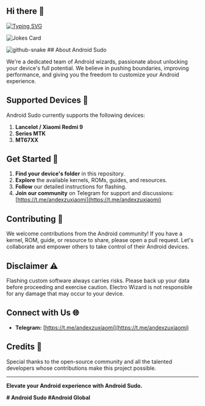 ## Hi there 👋

[![Typing SVG](https://readme-typing-svg.herokuapp.com?color=%2336BCF7&lines=Computer+science+student)](https://git.io/typing-svg)

![Jokes Card](https://readme-jokes.vercel.app/api)

<picture>
  <source media="(prefers-color-scheme: dark)" srcset="github-snake-dark.svg" />
  <source media="(prefers-color-scheme: light)" srcset="github-snake.svg" />
  <img alt="github-snake" src="github-snake.svg" />
</picture>
## About Android Sudo 

We're a dedicated team of Android wizards, passionate about unlocking your device's full potential. We believe in pushing boundaries, improving performance, and giving you the freedom to customize your Android experience.

## Supported Devices 📱

Android Sudo currently supports the following devices:

1. **Lancelot / Xiaomi Redmi 9**
2. **Series MTK**
3. **MT67XX**

## Get Started 🚀

1. **Find your device's folder** in this repository.
2. **Explore** the available kernels, ROMs, guides, and resources.
3. **Follow** our detailed instructions for flashing.
4. **Join our community** on Telegram for support and discussions: [https://t.me/andexzuxiaomi](https://t.me/andexzuxiaomi)

## Contributing 🤝

We welcome contributions from the Android community! If you have a kernel, ROM, guide, or resource to share, please open a pull request. Let's collaborate and empower others to take control of their Android devices.

## Disclaimer ⚠️

Flashing custom software always carries risks. Please back up your data before proceeding and exercise caution. Electro Wizard is not responsible for any damage that may occur to your device.

## Connect with Us 🌐

* **Telegram:** [https://t.me/andexzuxiaomi](https://t.me/andexzuxiaomi) 

## Credits 🙏

Special thanks to the open-source community and all the talented developers whose contributions make this project possible.

---

**Elevate your Android experience with Android Sudo.**

**# Android Sudo #Android Global** 


<!--
**android-sudo/android-sudo** is a ✨ _special_ ✨ repository because its `README.md` (this file) appears on your GitHub profile.

Here are some ideas to get you started:

- 🔭 I’m currently working on ...
- 🌱 I’m currently learning ...
- 👯 I’m looking to collaborate on ...
- 🤔 I’m looking for help with ...
- 💬 Ask me about ...
- 📫 How to reach me: ...
- 😄 Pronouns: ...
- ⚡ Fun fact: ...
-->
